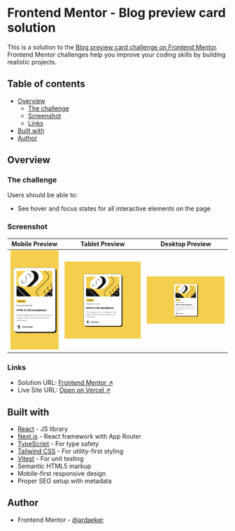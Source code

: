 # Frontend Mentor - Blog preview card solution

This is a solution to the [Blog preview card challenge on Frontend Mentor](https://www.frontendmentor.io/challenges/blog-preview-card-ckPaj01IcS). Frontend Mentor challenges help you improve your coding skills by building realistic projects.

## Table of contents

- [Overview](#overview)
  - [The challenge](#the-challenge)
  - [Screenshot](#screenshot)
  - [Links](#links)
- [Built with](#built-with)
- [Author](#author)

## Overview

### The challenge

Users should be able to:

- See hover and focus states for all interactive elements on the page

### Screenshot

| Mobile Preview                | Tablet Preview                | Desktop Preview                |
| ----------------------------- | ----------------------------- | ------------------------------ |
| ![](./screenshots/mobile.png) | ![](./screenshots/tablet.png) | ![](./screenshots/desktop.png) |

### Links

- Solution URL: [Frontend Mentor ↗](https://your-solution-url.com)
- Live Site URL: [Open on Vercel ↗](https://your-live-site-url.com)

## Built with

- [React](https://reactjs.org/) - JS library
- [Next.js](https://nextjs.org/) - React framework with App Router
- [TypeScript](https://www.typescriptlang.org/) - For type safety
- [Tailwind CSS](https://tailwindcss.com/) - For utility-first styling
- [Vitest](https://vitest.dev/) - For unit testing
- Semantic HTML5 markup
- Mobile-first responsive design
- Proper SEO setup with metadata

## Author

- Frontend Mentor - [@ardaeker](https://www.frontendmentor.io/profile/ardaeker)
